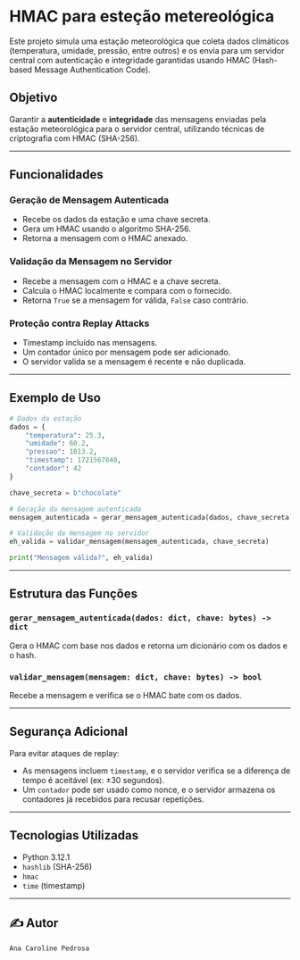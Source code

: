 # HMAC para esteção metereológica

Este projeto simula uma estação meteorológica que coleta dados climáticos (temperatura, umidade, pressão, entre outros) e os envia para um servidor central com autenticação e integridade garantidas usando HMAC (Hash-based Message Authentication Code).

## Objetivo

Garantir a **autenticidade** e **integridade** das mensagens enviadas pela estação meteorológica para o servidor central, utilizando técnicas de criptografia com HMAC (SHA-256).

---

## Funcionalidades

### Geração de Mensagem Autenticada

* Recebe os dados da estação e uma chave secreta.
* Gera um HMAC usando o algoritmo SHA-256.
* Retorna a mensagem com o HMAC anexado.

### Validação da Mensagem no Servidor

* Recebe a mensagem com o HMAC e a chave secreta.
* Calcula o HMAC localmente e compara com o fornecido.
* Retorna `True` se a mensagem for válida, `False` caso contrário.

### Proteção contra Replay Attacks

* Timestamp incluído nas mensagens.
* Um contador único por mensagem pode ser adicionado.
* O servidor valida se a mensagem é recente e não duplicada.

---

## Exemplo de Uso

```python
# Dados da estação 
dados = {
    "temperatura": 25.3,
    "umidade": 60.2,
    "pressao": 1013.2,
    "timestamp": 1721567840,
    "contador": 42
}

chave_secreta = b"chocolate"

# Geração da mensagem autenticada
mensagem_autenticada = gerar_mensagem_autenticada(dados, chave_secreta)

# Validação da mensagem no servidor
eh_valida = validar_mensagem(mensagem_autenticada, chave_secreta)

print("Mensagem válida?", eh_valida)
```

---

## Estrutura das Funções

### `gerar_mensagem_autenticada(dados: dict, chave: bytes) -> dict`

Gera o HMAC com base nos dados e retorna um dicionário com os dados e o hash.

### `validar_mensagem(mensagem: dict, chave: bytes) -> bool`

Recebe a mensagem e verifica se o HMAC bate com os dados.

---

## Segurança Adicional

Para evitar ataques de replay:

* As mensagens incluem `timestamp`, e o servidor verifica se a diferença de tempo é aceitável (ex: ±30 segundos).
* Um `contador` pode ser usado como nonce, e o servidor armazena os contadores já recebidos para recusar repetições.

---

## Tecnologias Utilizadas

* Python 3.12.1
* `hashlib` (SHA-256)
* `hmac`
* `time` (timestamp)

---

## ✍️ Autor
    Ana Caroline Pedrosa

